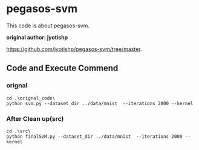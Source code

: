 # pegasos-svm
This code is about pegasos-svm.

**original author: jyotishp**

https://github.com/jyotishp/pegasos-svm/tree/master.

## Code and Execute Commend
### orignal
```
cd .\orignal_code\ 
python svm.py --dataset_dir ../data/mnist  --iterations 2000 --kernel
```
### After Clean up(src)
```
cd .\src\ 
python finalSVM.py --dataset_dir ../data/mnist  --iterations 2000 --kernel
```
